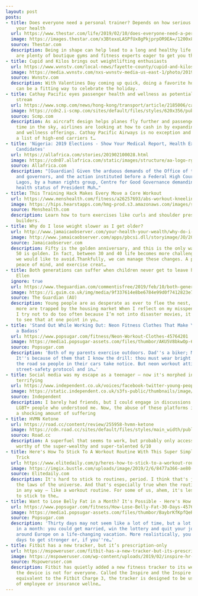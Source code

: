 ```yaml
---
layout: post
posts:
- title: Does everyone need a personal trainer? Depends on how serious you are about
    your health
  url: https://www.thestar.com/life/2019/02/10/does-everyone-need-a-personal-trainer-depends-on-how-serious-you-are-about-your-health.html
  image: https://images.thestar.com/x3BtexoLASPfUx8gPkjprpOR9EA=/1200x800/smart/filters:cb(1549749377580)/https://www.thestar.com/content/dam/thestar/life/2019/02/10/does-everyone-need-a-personal-trainer-depends-on-how-serious-you-are-about-your-health/boutique_gyms.jpg
  source: Thestar.com
  description: Being in shape can help lead to a long and healthy life, and there
    are plenty of boutique gyms and fitness experts eager to get you there.
- title: Cupid and Kilos brings out weightlifting enthusiasts
  url: https://www.wvnstv.com/local-news/fayette-county/cupid-and-kilos-brings-out-weightlifting-enthusiasts/1768251650
  image: https://media.wvnstv.com/nxs-wvnstv-media-us-east-1/photo/2019/02/09/CUPID%20AND%20KILOS_1549747046093.jpg_71973162_ver1.0_1280_720.jpg
  source: Wvnstv.com
  description: With Valentines Day coming up quick, doing a favorite hobby or activity
    can be a fitting way to celebrate the holiday.
- title: Cathay Pacific eyes passenger health and wellness as potential new revenue
    stream
  url: https://www.scmp.com/news/hong-kong/transport/article/2185006/cathay-pacific-eyes-passenger-health-and-wellness-potential
  image: https://cdn2.i-scmp.com/sites/default/files/styles/620x356/public/images/methode/2019/02/10/f98a8c04-283c-11e9-8864-9e8ab15a22ca_image_hires_151757.jpg?itok=etJYDjP9
  source: Scmp.com
  description: As aircraft design helps planes fly further and passengers spend more
    time in the sky, airlines are looking at how to cash in by expanding their health
    and wellness offerings. Cathay Pacific Airways is no exception and has joined
    a list of high-end carriers t…
- title: 'Nigeria: 2019 Elections - Show Your Medical Report, Health Experts Task
    Candidates'
  url: https://allafrica.com/stories/201902100028.html
  image: https://cdn07.allafrica.com/static/images/structure/aa-logo-rgba-no-text-128x128.png
  source: Allafrica.com
  description: "[Guardian] Given the arduous demands of the Office of the President
    and governors, and the action instituted before a Federal High Court sitting in
    Lagos, by a human rights group, Centre for Good Governance demanding to know the
    health status of President Muh…"
- title: This Training Hack Makes Every Move a Core Workout
  url: https://www.menshealth.com/fitness/a26257693/abs-workout-kneeling-stance/
  image: https://hips.hearstapps.com/hmg-prod.s3.amazonaws.com/images/strongman-with-dumbbells-royalty-free-image-534030206-1549665591.jpg?crop=1.00xw:0.753xh;0,0.149xh&resize=1200:*
  source: Menshealth.com
  description: Learn how to turn exercises like curls and shoulder presses into ab
    builders.
- title: Why do I lose weight slower as I get older?
  url: http://www.jamaicaobserver.com/your-health-your-wealth/why-do-i-lose-weight-slower-as-i-get-older-_156628?profile=1470
  image: http://www.jamaicaobserver.com/apps/pbcsi.dll/storyimage/JO/20190210/ARTICLE/302109937/AR/0/AR-302109937.jpg
  source: Jamaicaobserver.com
  description: Fifty is the golden anniversary, and this is the only way that over
    50 is golden. In fact, between 30 and 40 life becomes more challenging in ways
    we would like to avoid.Thankfully, we can manage these changes. A proper diet,
    peace of mind, and exercise creat…
- title: Both generations can suffer when children never get to leave home | Barbara
    Ellen
  ignore: true
  url: https://www.theguardian.com/commentisfree/2019/feb/10/both-generations-can-suffer-when-children-never-get-to-leave-home
  image: https://i.guim.co.uk/img/media/9f337614e8be6784e99d0f7412823e7b3249cddc/9_124_1345_807/master/1345.jpg?width=1200&height=630&quality=85&auto=format&fit=crop&overlay-align=bottom%2Cleft&overlay-width=100p&overlay-base64=L2ltZy9zdGF0aWMvb3ZlcmxheXMvdG8tb3BpbmlvbnMucG5n&s=d8de272e4e42d57cdf884ae76e6de861
  source: The Guardian (AU)
  description: Young people are as desperate as ever to flee the nest, but more and
    more are trapped by the housing market When I reflect on my misspent youth, which
    I try not to do too often because I’m not into disaster movies, it’s possible
    to see that at one point in yo…
- title: 'Stand Out While Working Out: Neon Fitness Clothes That Make You Feel Like
    a Badass'
  url: https://www.popsugar.com/fitness/Neon-Workout-Clothes-45764201
  image: https://media1.popsugar-assets.com/files/thumbor/AKU5V8bkwOp-6uSbLi2UwbqxDBw/fit-in/1200x630/filters:format_auto-!!-:strip_icc-!!-:fill-!white!-/2019/02/08/963/n/1922729/fc45bec35c5dfd77ce76e7.98677219_.jpg
  source: Popsugar.com
  description: 'Both of my parents exercise outdoors. Dad''s a biker; Mom''s a runner.
    It''s because of them that I know the drill: thou must wear bright clothes on
    the road so people in their cars take notice. But neon workout attire can go beyond
    street-safety protocol and in…'
- title: Social media was my escape as a teenager – now it's morphed into something
    terrifying
  url: https://www.independent.co.uk/voices/facebook-twitter-young-people-mental-health-suicide-molly-russell-a8772096.html
  image: https://static.independent.co.uk/s3fs-public/thumbnails/image/2019/02/07/09/facebook.jpg
  source: Independent
  description: I barely had friends, but I could engage in discussions with follow
    LGBT+ people who understood me. Now, the abuse of these platforms is leading to
    a shocking amount of suffering
- title: HVMN Ketone
  url: https://road.cc/content/review/255958-hvmn-ketone
  image: https://cdn.road.cc/sites/default/files/styles/main_width/public/hvmn-ketone.jpg?itok=mcLJD0k0
  source: Road.cc
  description: A superfuel that seems to work, but probably only accessible to or
    worthy of the super-wealthy and super-talented 6/10
- title: Here's How To Stick To A Workout Routine With This Super Simple, Science-Backed
    Trick
  url: https://www.elitedaily.com/p/heres-how-to-stick-to-a-workout-routine-with-this-super-simple-science-backed-trick-15930856
  image: https://imgix.bustle.com/uploads/image/2019/2/6/8477a366-ae80-4b59-8482-01469a0bcd3d-joomp.jpg?w=1200&h=630&q=70&fit=crop&crop=faces&fm=jpg
  source: Elitedaily.com
  description: It's hard to stick to routines, period. I think that's just one of
    the laws of the universe. And that's especially true when the routine is challenging
    in any way — like a workout routine. For some of us, ahem, it's less difficult
    to stick to the…
- title: Want to Lose Belly Fat in a Month? It's Possible - Here's How to Do It
  url: https://www.popsugar.com/fitness/How-Lose-Belly-Fat-30-Days-45764551
  image: https://media1.popsugar-assets.com/files/thumbor/BaybrKfKpfQeRg2152MtcBff5hA/fit-in/1200x630/filters:format_auto-!!-:strip_icc-!!-:fill-!white!-/2019/02/08/013/n/1922729/46c287495c5e0e926f6037.97031576_.jpg
  source: Popsugar.com
  description: 'Thirty days may not seem like a lot of time, but a lot can happen
    in a month: you could get married, win the lottery and quit your job, or traipse
    around Europe on a life-changing vacation. More realistically, you can use 30
    days to get stronger or, if you''re…'
- title: Fitbit has a new tracker, but it’s prescription-only
  url: https://mspoweruser.com/fitbit-has-a-new-tracker-but-its-prescription-only/
  image: https://mspoweruser.com/wp-content/uploads/2019/02/inspire-hr-white.png
  source: Mspoweruser.com
  description: Fitbit has quietly added a new fitness tracker to its website, but
    the device is not for everyone. Called the Inspire and the Inspire HR, and roughly
    equivalent to the Fitbit Charge 3, the tracker is designed to be used as part
    of employee or insurance wellne…
---
```


